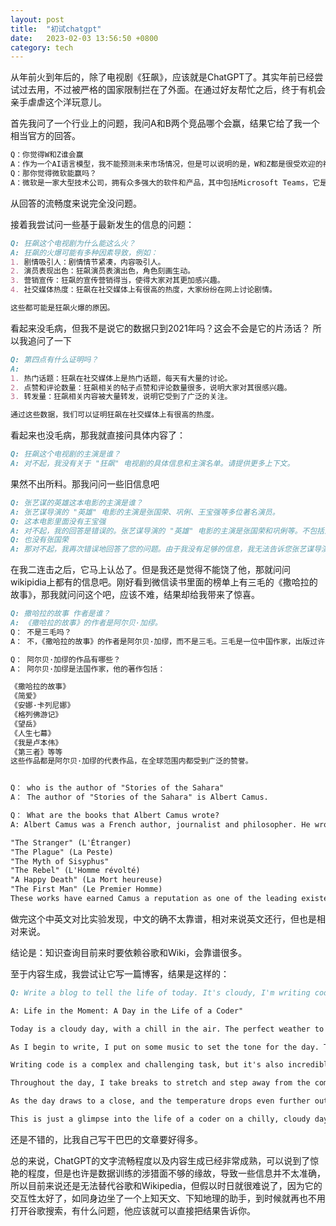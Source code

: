 ```yaml
---
layout: post
title:  "初试chatgpt"
date:   2023-02-03 13:56:50 +0800
category: tech
---
```


从年前火到年后的，除了电视剧《狂飙》，应该就是ChatGPT了。其实年前已经尝试过去用，不过被严格的国家限制拦在了外面。在通过好友帮忙之后，终于有机会亲手虐虐这个洋玩意儿。

首先我问了一个行业上的问题，我问A和B两个竞品哪个会赢，结果它给了我一个相当官方的回答。

~~~markdown
Q：你觉得W和Z谁会赢
A：作为一个AI语言模型，我不能预测未来市场情况，但是可以说明的是，W和Z都是很受欢迎的视频会议软件，它们在不同的市场领域有不同的强项。Z在消费者市场和中小型企业中非常受欢迎，而W在企业市场更加受欢迎，提供更多的企业级功能。它们的竞争将取决于市场需求、技术创新和客户体验。
Q：那你觉得微软能赢吗？
A：微软是一家大型技术公司，拥有众多强大的软件和产品，其中包括Microsoft Teams，它是一款竞争对手W和Z的视频会议软件。微软的市场份额和客户基础在整个企业市场中非常强大，因此它有很大的竞争力。同时，微软还不断投入技术创新和改进，使其产品更具吸引力。因此，微软有可能成为视频会议软件市场的一个重要竞争者。但是，具体的情况取决于市场需求、技术创新和客户体验。
~~~

从回答的流畅度来说完全没问题。

接着我尝试问一些基于最新发生的信息的问题：

~~~markdown
Q: 狂飙这个电视剧为什么能这么火？
A: 狂飙的火爆可能有多种因素导致，例如：
1. 剧情吸引人：剧情情节紧凑，内容吸引人。
2. 演员表现出色：狂飙演员表演出色，角色刻画生动。
3. 营销宣传：狂飙的宣传营销得当，使得大家对其更加感兴趣。
4. 社交媒体热度：狂飙在社交媒体上有很高的热度，大家纷纷在网上讨论剧情。

这些都可能是狂飙火爆的原因。
~~~

看起来没毛病，但我不是说它的数据只到2021年吗？这会不会是它的片汤话？ 所以我追问了一下

~~~markdown
Q: 第四点有什么证明吗？
A: 
1. 热门话题：狂飙在社交媒体上是热门话题，每天有大量的讨论。
2. 点赞和评论数量：狂飙相关的帖子点赞和评论数量很多，说明大家对其很感兴趣。
3. 转发量：狂飙相关内容被大量转发，说明它受到了广泛的关注。

通过这些数据，我们可以证明狂飙在社交媒体上有很高的热度。
~~~

看起来也没毛病，那我就直接问具体内容了：

~~~markdown
Q: 狂飙这个电视剧的主演是谁？
A: 对不起，我没有关于 "狂飙" 电视剧的具体信息和主演名单。请提供更多上下文。
~~~

果然不出所料。那我问问一些旧信息吧

~~~markdown
Q: 张艺谋的英雄这本电影的主演是谁？
A: 张艺谋导演的 "英雄" 电影的主演是张国荣、巩俐、王宝强等多位著名演员。
Q: 这本电影里面没有王宝强
A: 对不起，我的回答是错误的。张艺谋导演的 "英雄" 电影的主演是张国荣和巩俐等。不包括王宝强。
Q: 也没有张国荣
A: 那对不起，我再次错误地回答了您的问题。由于我没有足够的信息，我无法告诉您张艺谋导演的 "英雄" 电影的具体主演。请提供更多上下文或信息，以便我更准确地回答您的问题。
~~~

在我二连击之后，它马上认怂了。但是我还是觉得不能饶了他，那就问问wikipidia上都有的信息吧。刚好看到微信读书里面的榜单上有三毛的《撒哈拉的故事》，那我就问问这个吧，应该不难，结果却给我带来了惊喜。

~~~markdown
Q: 撒哈拉的故事 作者是谁？
A: 《撒哈拉的故事》的作者是阿尔贝·加缪。
Q： 不是三毛吗？
A： 不，《撒哈拉的故事》的作者是阿尔贝·加缪，而不是三毛。三毛是一位中国作家，出版过许多著名的小说，但《撒哈拉的故事》不是她的作品。

Q： 阿尔贝·加缪的作品有哪些？
A： 阿尔贝·加缪是法国作家，他的著作包括：

《撒哈拉的故事》
《简爱》
《安娜·卡列尼娜》
《格列佛游记》
《望岳》
《人生七幕》
《我是卢本伟》
《第三者》等等
这些作品都是阿尔贝·加缪的代表作品，在全球范围内都受到广泛的赞誉。


Q： who is the author of "Stories of the Sahara"
A： The author of "Stories of the Sahara" is Albert Camus.

Q： What are the books that Albert Camus wrote?
A: Albert Camus was a French author, journalist and philosopher. He wrote several books and plays that are considered to be literary classics. Some of his most famous works include:

"The Stranger" (L'Étranger)
"The Plague" (La Peste)
"The Myth of Sisyphus"
"The Rebel" (L'Homme révolté)
"A Happy Death" (La Mort heureuse)
"The First Man" (Le Premier Homme)
These works have earned Camus a reputation as one of the leading existentialist and absurdist writers of the 20th century.

~~~

做完这个中英文对比实验发现，中文的确不太靠谱，相对来说英文还行，但也是相对来说。

结论是：知识查询目前来时要依赖谷歌和Wiki，会靠谱很多。

至于内容生成，我尝试让它写一篇博客，结果是这样的：

~~~markdown
Q: Write a blog to tell the life of today. It's cloudy, I'm writing code, listening music with a cup of coffee, and it's cold outside

A: Life in the Moment: A Day in the Life of a Coder"

Today is a cloudy day, with a chill in the air. The perfect weather to stay inside, focused on writing code. I sit in front of my computer, surrounded by the tools of my trade, with a hot cup of coffee by my side.

As I begin to write, I put on some music to set the tone for the day. The beat of the drums and the melody of the guitar fill the room, inspiring me to be creative and productive. I find that music helps me to focus, and keeps me motivated as I work.

Writing code is a complex and challenging task, but it's also incredibly rewarding. There is a satisfaction in solving problems and seeing the results of your work come to life. As I write, I'm constantly testing and refining my code, making sure that everything is working as it should.

Throughout the day, I take breaks to stretch and step away from the computer. This helps me to clear my mind and recharge, so that I can come back to the keyboard with renewed energy and focus. I also enjoy sipping on my coffee, savoring the warm flavor and feeling it gives me a boost of energy to keep going.

As the day draws to a close, and the temperature drops even further outside, I take a moment to reflect on what I have accomplished. I'm proud of the work I've done, and I'm excited to see where it will take me.

This is just a glimpse into the life of a coder on a chilly, cloudy day. Every day is different, but the satisfaction of creating something from nothing is a constant. If you have a passion for coding and problem solving, then there's no better way to spend your time. And a hot cup of coffee is always a welcome companion on the journey.

~~~

还是不错的，比我自己写干巴巴的文章要好得多。

总的来说，ChatGPT的文字流畅程度以及内容生成已经非常成熟，可以说到了惊艳的程度，但是也许是数据训练的涉猎面不够的缘故，导致一些信息并不太准确，所以目前来说还是无法替代谷歌和Wikipedia，但假以时日就很难说了，因为它的交互性太好了，如同身边坐了一个上知天文、下知地理的助手，到时候就再也不用打开谷歌搜索，有什么问题，他应该就可以直接把结果告诉你。
